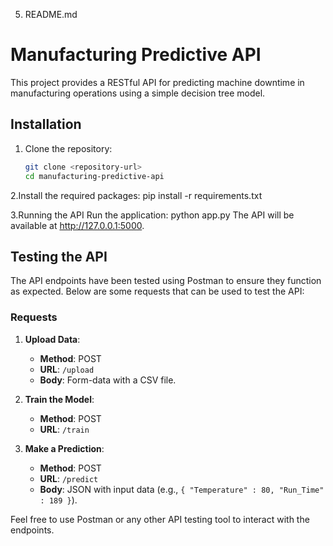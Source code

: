5. README.md

# Manufacturing Predictive API

This project provides a RESTful API for predicting machine downtime in manufacturing operations using a simple decision tree model.

## Installation

1. Clone the repository:
   ```bash
   git clone <repository-url>
   cd manufacturing-predictive-api
2.Install the required packages:
  pip install -r requirements.txt

3.Running the API
  Run the application:
  python app.py
  The API will be available at http://127.0.0.1:5000.

## Testing the API

The API endpoints have been tested using Postman to ensure they function as expected. Below are some  requests that can be used to test the API:

###  Requests

1. **Upload Data**:
   - **Method**: POST
   - **URL**: `/upload`
   - **Body**: Form-data with a CSV file.

2. **Train the Model**:
   - **Method**: POST
   - **URL**: `/train`

3. **Make a Prediction**:
   - **Method**: POST
   - **URL**: `/predict`
   - **Body**: JSON with input data (e.g., `{
    "Temperature" : 80,
    "Run_Time" : 189
}`).

Feel free to use Postman or any other API testing tool to interact with the endpoints.
